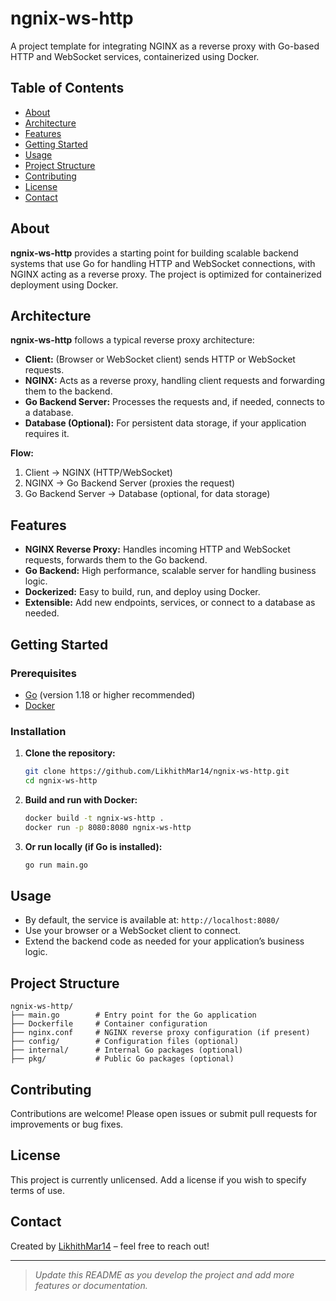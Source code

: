 # ngnix-ws-http

A project template for integrating NGINX as a reverse proxy with Go-based HTTP and WebSocket services, containerized using Docker.

## Table of Contents

- [About](#about)
- [Architecture](#architecture)
- [Features](#features)
- [Getting Started](#getting-started)
- [Usage](#usage)
- [Project Structure](#project-structure)
- [Contributing](#contributing)
- [License](#license)
- [Contact](#contact)

## About

**ngnix-ws-http** provides a starting point for building scalable backend systems that use Go for handling HTTP and WebSocket connections, with NGINX acting as a reverse proxy. The project is optimized for containerized deployment using Docker.

## Architecture

**ngnix-ws-http** follows a typical reverse proxy architecture:

- **Client:** (Browser or WebSocket client) sends HTTP or WebSocket requests.
- **NGINX:** Acts as a reverse proxy, handling client requests and forwarding them to the backend.
- **Go Backend Server:** Processes the requests and, if needed, connects to a database.
- **Database (Optional):** For persistent data storage, if your application requires it.

**Flow:**
1. Client → NGINX (HTTP/WebSocket)
2. NGINX → Go Backend Server (proxies the request)
3. Go Backend Server → Database (optional, for data storage)

## Features

- **NGINX Reverse Proxy:** Handles incoming HTTP and WebSocket requests, forwards them to the Go backend.
- **Go Backend:** High performance, scalable server for handling business logic.
- **Dockerized:** Easy to build, run, and deploy using Docker.
- **Extensible:** Add new endpoints, services, or connect to a database as needed.

## Getting Started

### Prerequisites

- [Go](https://golang.org/dl/) (version 1.18 or higher recommended)
- [Docker](https://www.docker.com/get-started)

### Installation

1. **Clone the repository:**
   ```sh
   git clone https://github.com/LikhithMar14/ngnix-ws-http.git
   cd ngnix-ws-http
   ```

2. **Build and run with Docker:**
   ```sh
   docker build -t ngnix-ws-http .
   docker run -p 8080:8080 ngnix-ws-http
   ```

3. **Or run locally (if Go is installed):**
   ```sh
   go run main.go
   ```

## Usage

- By default, the service is available at: `http://localhost:8080/`
- Use your browser or a WebSocket client to connect.
- Extend the backend code as needed for your application’s business logic.

## Project Structure

```
ngnix-ws-http/
├── main.go        # Entry point for the Go application
├── Dockerfile     # Container configuration
├── nginx.conf     # NGINX reverse proxy configuration (if present)
├── config/        # Configuration files (optional)
├── internal/      # Internal Go packages (optional)
├── pkg/           # Public Go packages (optional)
```

## Contributing

Contributions are welcome! Please open issues or submit pull requests for improvements or bug fixes.

## License

This project is currently unlicensed. Add a license if you wish to specify terms of use.

## Contact

Created by [LikhithMar14](https://github.com/LikhithMar14) – feel free to reach out!

---

> _Update this README as you develop the project and add more features or documentation._
